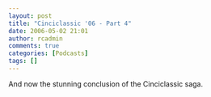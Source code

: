 ```yaml
---
layout: post
title: "Cinciclassic '06 - Part 4"
date: 2006-05-02 21:01
author: rcadmin
comments: true
categories: [Podcasts]
tags: []
---
```

And now the stunning conclusion of the Cinciclassic saga.
